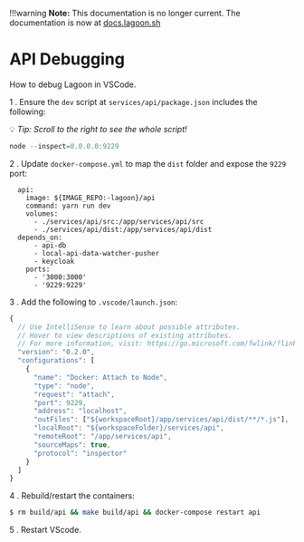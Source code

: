 !!!warning
    **Note:** This documentation is no longer current. The documentation is now at [docs.lagoon.sh](https://docs.lagoon.sh)

# API Debugging
How to debug Lagoon in VSCode.

1 . Ensure the `dev` script at `services/api/package.json` includes the following:

💡 _Tip: Scroll to the right to see the whole script!_

```javascript
node --inspect=0.0.0.0:9229
```

2 . Update `docker-compose.yml` to map the `dist` folder and expose the `9229` port:

```
  api:
    image: ${IMAGE_REPO:-lagoon}/api
    command: yarn run dev
    volumes:
      - ./services/api/src:/app/services/api/src
      - ./services/api/dist:/app/services/api/dist
  depends_on:
      - api-db
      - local-api-data-watcher-pusher
      - keycloak
    ports:
      - '3000:3000'
      - '9229:9229'
```

3 . Add the following to  `.vscode/launch.json`:

```javascript
{
  // Use IntelliSense to learn about possible attributes.
  // Hover to view descriptions of existing attributes.
  // For more information, visit: https://go.microsoft.com/fwlink/?linkid=830387.
  "version": "0.2.0",
  "configurations": [
    {
      "name": "Docker: Attach to Node",
      "type": "node",
      "request": "attach",
      "port": 9229,
      "address": "localhost",
      "outFiles": ["${workspaceRoot}/app/services/api/dist/**/*.js"],
      "localRoot": "${workspaceFolder}/services/api",
      "remoteRoot": "/app/services/api",
      "sourceMaps": true,
      "protocol": "inspector"
    }
  ]
}
```

4 . Rebuild/restart the containers:

```bash
$ rm build/api && make build/api && docker-compose restart api
```

5 . Restart VScode.
